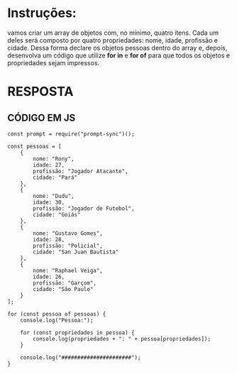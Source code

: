 # Instruções:

vamos criar um array de objetos com, no mínimo, quatro itens. Cada um deles será composto por quatro propriedades: nome, idade, profissão e cidade.
Dessa forma declare os objetos pessoas dentro do array e, depois, desenvolva um código que utilize **for in** e **for of**  para que todos os objetos e propriedades sejam impressos.

# RESPOSTA

## CÓDIGO EM JS

```JS
const prompt = require("prompt-sync")();

const pessoas = [
    {
        nome: "Rony",
        idade: 27,
        profissão: "Jogador Atacante",
        cidade: "Pará"
    },
    {
        nome: "Dudu",
        idade: 30,
        profissão: "Jogador de Futebol",
        cidade: "Goiás"
    },
    {
        nome: "Gustavo Gomes",
        idade: 28,
        profissão: "Policial",
        cidade: "San Juan Bautista"
    },
    {
        nome: "Raphael Veiga",
        idade: 26,
        profissão: "Garçom",
        cidade: "São Paulo"
    }
];

for (const pessoa of pessoas) {
    console.log("Pessoa:");
    
    for (const propriedades in pessoa) {
        console.log(propriedades + ": " + pessoa[propriedades]);
    }
    
    console.log("######################");
}

```



